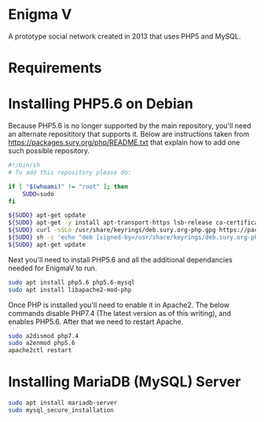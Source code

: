 # Enigma V
A prototype social network created in 2013 that uses PHP5 and MySQL. 

# Requirements

# Installing PHP5.6 on Debian

Because PHP5.6 is no longer supported by the main repository, you'll need an alternate reposititory that supports it.
Below are instructions taken from https://packages.sury.org/php/README.txt that explain how to add one such possible repository.

```bash
#!/bin/sh
# To add this repository please do:

if [ "$(whoami)" != "root" ]; then
    SUDO=sudo
fi

${SUDO} apt-get update
${SUDO} apt-get -y install apt-transport-https lsb-release ca-certificates curl
${SUDO} curl -sSLo /usr/share/keyrings/deb.sury.org-php.gpg https://packages.sury.org/php/apt.gpg
${SUDO} sh -c 'echo "deb [signed-by=/usr/share/keyrings/deb.sury.org-php.gpg] https://packages.sury.org/php/ $(lsb_release -sc) main" > /etc/apt/sources.list.d/php.list'
${SUDO} apt-get update
```

Next you'll need to install PHP5.6 and all the additional dependancies needed for EnigmaV to run.

```bash
sudo apt install php5.6 php5.6-mysql
sudo apt install libapache2-mod-php
```

Once PHP is installed you'll need to enable it in Apache2. The below commands disable PHP7.4 (The latest version as of this writing), and enables PHP5.6.
After that we need to restart Apache.

```bash
sudo a2dismod php7.4
sudo a2enmod php5.6
apache2ctl restart
```

# Installing MariaDB (MySQL) Server

```bash
sudo apt install mariadb-server
sudo mysql_secure_installation
```

